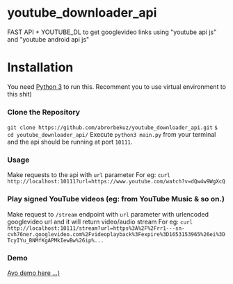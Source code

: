 # youtube_downloader_api
FAST API + YOUTUBE_DL to get googlevideo links using "youtube api js" and "youtube android api js"

# Installation
You need [Python 3](https://www.python.org/downloads/) to run this.
Recomment you to use virtual environment to this shit)

### Clone the Repository
`git clone https://github.com/abrorbekuz/youtube_downloader_api.git`
`$ cd youtube_downloader_api/`
Execute `python3 main.py` from your terminal and the api should be running at port `10111`.

### Usage
Make requests to the api with `url` parameter
For eg: `curl http://localhost:10111?url=https://www.youtube.com/watch?v=dQw4w9WgXcQ`

### Play signed YouTube videos (eg: from YouTube Music & so on.)
Make request to `/stream` endpoint with `url` parameter with urlencoded googlevideo url and it will return video/audio stream
For eg: `curl http://localhost:10111/stream?url=https%3A%2F%2Frr1---sn-cvh76ner.googlevideo.com%2Fvideoplayback%3Fexpire%3D1653153965%26ei%3DTcyIYu_BNMfKgAPMkIewBw%26ip%...`


### Demo
[Ayo demo here ...)](http://167.71.26.13:10111/)
